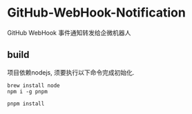 # GitHub-WebHook-Notification
GitHub WebHook 事件通知转发给企微机器人

## build
项目依赖nodejs, 须要执行以下命令完成初始化.
```shell
brew install node
npm i -g pnpm

pnpm install
```
